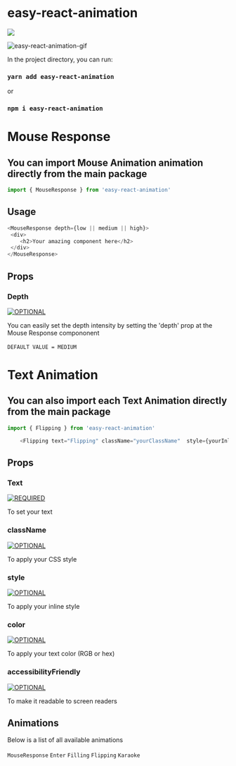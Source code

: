 # easy-react-animation
 
 <img src="https://img.shields.io/badge/Easy_React_Animation-20232A?style=for-the-badge&logo=react&logoColor=61DAFB" />
 
 ![easy-react-animation-gif](https://user-images.githubusercontent.com/105171818/182521943-24293a27-0696-49b9-8f80-66dff3ada5ca.gif)

 
 In the project directory, you can run:

### `yarn add easy-react-animation`

or

### `npm i easy-react-animation`


# Mouse Response

## You can import Mouse Animation animation directly from the main package

```js
import { MouseResponse } from 'easy-react-animation'
```

## Usage 

```js
<MouseResponse depth={low || medium || high}>
 <div>
    <h2>Your amazing component here</h2>
 </div>
</MouseResponse>
```

## Props

### Depth
[![OPTIONAL](https://img.shields.io/badge/optional%20-%23323330.svg?&style=for-the-badge&logo=perfil&logoColor=black&color=gray)](https://github.com/iuricode/readme-template/tree/main/profile)

You can easily set the depth intensity by setting the 'depth' prop at the Mouse Response compononent <br><br>
`DEFAULT VALUE = MEDIUM`

# Text Animation

## You can also import each Text Animation directly from the main package

```js
import { Flipping } from 'easy-react-animation'

```


```js
    <Flipping text="Flipping" className="yourClassName"  style={yourInlineStyle} color="yourColor" accessibilityFriendly=true />
```

## Props

### Text
[![REQUIRED](https://img.shields.io/badge/required%20-%23323330.svg?&style=for-the-badge&logo=perfil&logoColor=black&color=red)](https://github.com/iuricode/readme-template/tree/main/profile)

To set your text

### className
[![OPTIONAL](https://img.shields.io/badge/optional%20-%23323330.svg?&style=for-the-badge&logo=perfil&logoColor=black&color=gray)](https://github.com/iuricode/readme-template/tree/main/profile)

To apply your CSS style

### style
[![OPTIONAL](https://img.shields.io/badge/optional%20-%23323330.svg?&style=for-the-badge&logo=perfil&logoColor=black&color=gray)](https://github.com/iuricode/readme-template/tree/main/profile)

To apply your inline style

### color
[![OPTIONAL](https://img.shields.io/badge/optional%20-%23323330.svg?&style=for-the-badge&logo=perfil&logoColor=black&color=gray)](https://github.com/iuricode/readme-template/tree/main/profile)

To apply your text color (RGB or hex)

### accessibilityFriendly
[![OPTIONAL](https://img.shields.io/badge/optional%20-%23323330.svg?&style=for-the-badge&logo=perfil&logoColor=black&color=gray)](https://github.com/iuricode/readme-template/tree/main/profile)

To make it readable to screen readers




## Animations

Below is a list of all available animations <br><br>
`MouseResponse`
`Enter`
`Filling`
`Flipping`
`Karaoke`